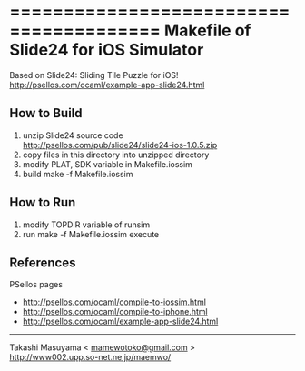 ========================================
Makefile of Slide24 for iOS Simulator
========================================

Based on Slide24: Sliding Tile Puzzle for iOS!
http://psellos.com/ocaml/example-app-slide24.html

How to Build
------------
1. unzip Slide24 source code  
http://psellos.com/pub/slide24/slide24-ios-1.0.5.zip
2. copy files in this directory into unzipped directory
3. modify PLAT, SDK variable in Makefile.iossim
3. build
    make -f Makefile.iossim

How to Run
----------
1. modify TOPDIR variable of runsim
2. run
     make -f Makefile.iossim execute

References
----------
PSellos pages
- http://psellos.com/ocaml/compile-to-iossim.html
- http://psellos.com/ocaml/compile-to-iphone.html
- http://psellos.com/ocaml/example-app-slide24.html

----
Takashi Masuyama < mamewotoko@gmail.com >  
http://www002.upp.so-net.ne.jp/maemwo/
